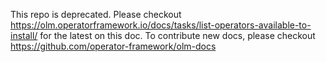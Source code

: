 This repo is deprecated. Please checkout https://olm.operatorframework.io/docs/tasks/list-operators-available-to-install/ for the latest on this doc.
To contribute new docs, please checkout https://github.com/operator-framework/olm-docs
